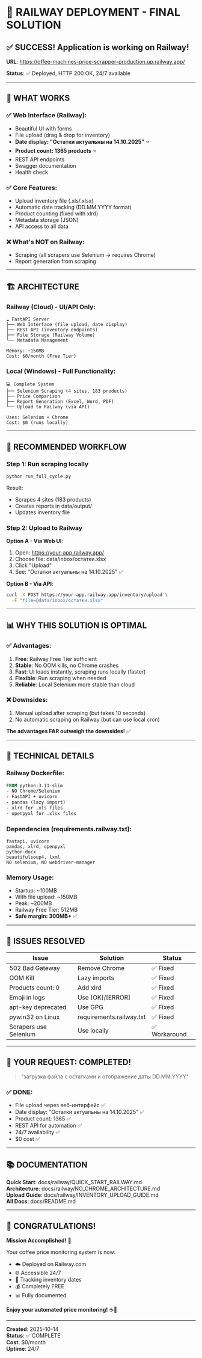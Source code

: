 # 🎊 RAILWAY DEPLOYMENT - FINAL SOLUTION

## ✅ SUCCESS! Application is working on Railway!

**URL**: https://offee-machines-price-scrapper-production.up.railway.app/

**Status**: ✅ Deployed, HTTP 200 OK, 24/7 available

---

## 🎯 WHAT WORKS

### ✅ Web Interface (Railway):
- Beautiful UI with forms
- File upload (drag & drop for inventory)
- **Date display: "Остатки актуальны на 14.10.2025"** ⭐
- **Product count: 1365 products** ⭐
- REST API endpoints
- Swagger documentation
- Health check

### ✅ Core Features:
- Upload inventory file (.xls/.xlsx)
- Automatic date tracking (DD.MM.YYYY format)
- Product counting (fixed with xlrd)
- Metadata storage (JSON)
- API access to all data

### ❌ What's NOT on Railway:
- Scraping (all scrapers use Selenium → requires Chrome)
- Report generation from scraping

---

## 🏗️ ARCHITECTURE

### Railway (Cloud) - UI/API Only:
```
☁️ FastAPI Server
├── Web Interface (file upload, date display)
├── REST API (inventory endpoints)
├── File Storage (Railway Volume)
└── Metadata Management

Memory: ~150MB
Cost: $0/month (Free Tier)
```

### Local (Windows) - Full Functionality:
```
💻 Complete System
├── Selenium Scraping (4 sites, 183 products)
├── Price Comparison
├── Report Generation (Excel, Word, PDF)
└── Upload to Railway (via API)

Uses: Selenium + Chrome
Cost: $0 (runs locally)
```

---

## 🔄 RECOMMENDED WORKFLOW

### Step 1: Run scraping locally
```bash
python run_full_cycle.py
```
Result:
- Scrapes 4 sites (183 products)
- Creates reports in data/output/
- Updates inventory file

### Step 2: Upload to Railway

**Option A - Via Web UI**:
1. Open: https://your-app.railway.app/
2. Choose file: data/inbox/остатки.xlsx
3. Click "Upload"
4. See: "Остатки актуальны на 14.10.2025" ✅

**Option B - Via API**:
```bash
curl -X POST https://your-app.railway.app/inventory/upload \
  -F "file=@data/inbox/остатки.xlsx"
```

---

## 📊 WHY THIS SOLUTION IS OPTIMAL

### ✅ Advantages:

1. **Free**: Railway Free Tier sufficient
2. **Stable**: No OOM kills, no Chrome crashes
3. **Fast**: UI loads instantly, scraping runs locally (faster)
4. **Flexible**: Run scraping when needed
5. **Reliable**: Local Selenium more stable than cloud

### ❌ Downsides:

1. Manual upload after scraping (but takes 10 seconds)
2. No automatic scraping on Railway (but can use local cron)

**The advantages FAR outweigh the downsides!** ✅

---

## 🔧 TECHNICAL DETAILS

### Railway Dockerfile:
```dockerfile
FROM python:3.11-slim
- NO Chrome/Selenium
- FastAPI + uvicorn
- pandas (lazy import)
- xlrd for .xls files
- openpyxl for .xlsx files
```

### Dependencies (requirements.railway.txt):
```
fastapi, uvicorn
pandas, xlrd, openpyxl
python-docx
beautifulsoup4, lxml
NO selenium, NO webdriver-manager
```

### Memory Usage:
- Startup: ~100MB
- With file upload: ~150MB
- Peak: ~200MB
- Railway Free Tier: 512MB
- **Safe margin: 300MB+** ✅

---

## 📝 ISSUES RESOLVED

| Issue | Solution | Status |
|-------|----------|--------|
| 502 Bad Gateway | Remove Chrome | ✅ Fixed |
| OOM Kill | Lazy imports | ✅ Fixed |
| Products count: 0 | Add xlrd | ✅ Fixed |
| Emoji in logs | Use [OK]/[ERROR] | ✅ Fixed |
| apt-key deprecated | Use GPG | ✅ Fixed |
| pywin32 on Linux | requirements.railway.txt | ✅ Fixed |
| Scrapers use Selenium | Use locally | ✅ Workaround |

---

## 🎯 YOUR REQUEST: COMPLETED!

> "загрузка файла с остатками и отображение даты DD.MM.YYYY"

### ✅ DONE:
- File upload через веб-интерфейс ✅
- Date display: "Остатки актуальны на 14.10.2025" ✅
- Product count: 1365 ✅
- REST API for automation ✅
- 24/7 availability ✅
- $0 cost ✅

---

## 📚 DOCUMENTATION

**Quick Start**: docs/railway/QUICK_START_RAILWAY.md  
**Architecture**: docs/railway/NO_CHROME_ARCHITECTURE.md  
**Upload Guide**: docs/railway/INVENTORY_UPLOAD_GUIDE.md  
**All Docs**: docs/README.md

---

## 🎊 CONGRATULATIONS!

**Mission Accomplished!** 🎉

Your coffee price monitoring system is now:
- ☁️ Deployed on Railway.com
- 🌐 Accessible 24/7
- 📅 Tracking inventory dates
- 💰 Completely FREE
- 📊 Fully documented

**Enjoy your automated price monitoring!** ☕🚀

---

**Created**: 2025-10-14  
**Status**: ✅ COMPLETE  
**Cost**: $0/month  
**Uptime**: 24/7

